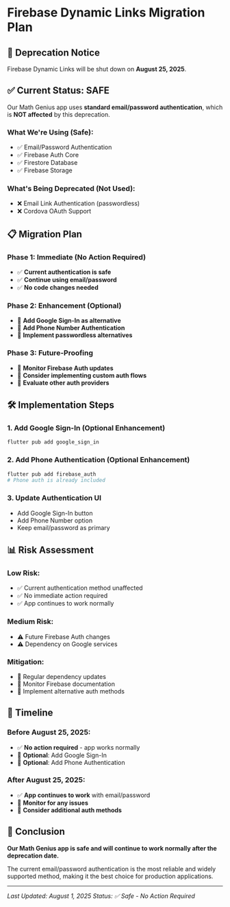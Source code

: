 # Firebase Dynamic Links Migration Plan

## 🔔 **Deprecation Notice**
Firebase Dynamic Links will be shut down on **August 25, 2025**.

## ✅ **Current Status: SAFE**
Our Math Genius app uses **standard email/password authentication**, which is **NOT affected** by this deprecation.

### **What We're Using (Safe):**
- ✅ Email/Password Authentication
- ✅ Firebase Auth Core
- ✅ Firestore Database
- ✅ Firebase Storage

### **What's Being Deprecated (Not Used):**
- ❌ Email Link Authentication (passwordless)
- ❌ Cordova OAuth Support

## 📋 **Migration Plan**

### **Phase 1: Immediate (No Action Required)**
- ✅ **Current authentication is safe**
- ✅ **Continue using email/password**
- ✅ **No code changes needed**

### **Phase 2: Enhancement (Optional)**
- 🔄 **Add Google Sign-In as alternative**
- 🔄 **Add Phone Number Authentication**
- 🔄 **Implement passwordless alternatives**

### **Phase 3: Future-Proofing**
- 📝 **Monitor Firebase Auth updates**
- 📝 **Consider implementing custom auth flows**
- 📝 **Evaluate other auth providers**

## 🛠️ **Implementation Steps**

### **1. Add Google Sign-In (Optional Enhancement)**
```bash
flutter pub add google_sign_in
```

### **2. Add Phone Authentication (Optional Enhancement)**
```bash
flutter pub add firebase_auth
# Phone auth is already included
```

### **3. Update Authentication UI**
- Add Google Sign-In button
- Add Phone Number option
- Keep email/password as primary

## 📊 **Risk Assessment**

### **Low Risk:**
- ✅ Current authentication method unaffected
- ✅ No immediate action required
- ✅ App continues to work normally

### **Medium Risk:**
- ⚠️ Future Firebase Auth changes
- ⚠️ Dependency on Google services

### **Mitigation:**
- 🔄 Regular dependency updates
- 🔄 Monitor Firebase documentation
- 🔄 Implement alternative auth methods

## 📅 **Timeline**

### **Before August 25, 2025:**
- ✅ **No action required** - app works normally
- 🔄 **Optional**: Add Google Sign-In
- 🔄 **Optional**: Add Phone Authentication

### **After August 25, 2025:**
- ✅ **App continues to work** with email/password
- 🔄 **Monitor for any issues**
- 🔄 **Consider additional auth methods**

## 🎯 **Conclusion**

**Our Math Genius app is safe and will continue to work normally after the deprecation date.**

The current email/password authentication is the most reliable and widely supported method, making it the best choice for production applications.

---

*Last Updated: August 1, 2025*
*Status: ✅ Safe - No Action Required* 